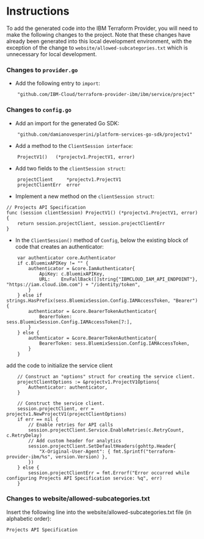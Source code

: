 # Instructions

To add the generated code into the IBM Terraform Provider, you will need to make the following changes to the project. Note that these changes have already been generated into this local development environment, with the exception of the change to `website/allowed-subcategories.txt` which is unnecessary for local development.

### Changes to `provider.go`

- Add the following entry to `import`:
```
	"github.com/IBM-Cloud/terraform-provider-ibm/ibm/service/project"
```

### Changes to `config.go`

- Add an import for the generated Go SDK:
```
    "github.com/damianovesperini/platform-services-go-sdk/projectv1"
```

- Add a method to the `ClientSession interface`:
```
    ProjectV1()   (*projectv1.ProjectV1, error)
```

- Add two fields to the `clientSession struct`:
```
    projectClient     *projectv1.ProjectV1
    projectClientErr  error
```

- Implement a new method on the `clientSession struct`:
```
// Projects API Specification
func (session clientSession) ProjectV1() (*projectv1.ProjectV1, error) {
    return session.projectClient, session.projectClientErr
}
```

- In the `ClientSession()` method of `Config`, below the existing block of code that creates an authenticator:
```
    var authenticator core.Authenticator
    if c.BluemixAPIKey != "" {
        authenticator = &core.IamAuthenticator{
            ApiKey: c.BluemixAPIKey,
            URL:    EnvFallBack([]string{"IBMCLOUD_IAM_API_ENDPOINT"}, "https://iam.cloud.ibm.com") + "/identity/token",
        }
    } else if strings.HasPrefix(sess.BluemixSession.Config.IAMAccessToken, "Bearer") {
        authenticator = &core.BearerTokenAuthenticator{
            BearerToken: sess.BluemixSession.Config.IAMAccessToken[7:],
        }
    } else {
        authenticator = &core.BearerTokenAuthenticator{
            BearerToken: sess.BluemixSession.Config.IAMAccessToken,
        }
    }
```
  add the code to initialize the service client
```
    // Construct an "options" struct for creating the service client.
    projectClientOptions := &projectv1.ProjectV1Options{
        Authenticator: authenticator,
    }

    // Construct the service client.
    session.projectClient, err = projectv1.NewProjectV1(projectClientOptions)
    if err == nil {
        // Enable retries for API calls
        session.projectClient.Service.EnableRetries(c.RetryCount, c.RetryDelay)
        // Add custom header for analytics
        session.projectClient.SetDefaultHeaders(gohttp.Header{
            "X-Original-User-Agent": { fmt.Sprintf("terraform-provider-ibm/%s", version.Version) },
        })
    } else {
        session.projectClientErr = fmt.Errorf("Error occurred while configuring Projects API Specification service: %q", err)
    }
```

### Changes to website/allowed-subcategories.txt  

Insert the following line into the website/allowed-subcategories.txt file (in alphabetic order):

```
Projects API Specification
``` 
